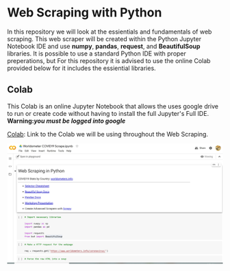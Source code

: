 # Web Scraping with Python

In this repository we will look at the essientials and fundamentals of web scraping. This web scraper will be created within the Python Jupyter Notebook IDE and use **numpy**, **pandas**, **request**, and **BeautifulSoup** libraries. It is possible to use a standard Python IDE with proper preperations, but For this repository it is advised to use the online Colab provided below for it includes the essiential libraries. 

## Colab 

This Colab is an online Jupyter Notebook that allows the uses google drive to run or create code without having to install the full Jupyter's Full IDE. __Warning:__***you must be logged into google***

[Colab](https://colab.research.google.com/drive/1KGh5r59YJuNRCR3JRhJCJojgt9vR8IUW#scrollTo=7RyOhSZaiM7R): Link to the Colab we will be using throughout the Web Scraping.


![image](https://raw.githubusercontent.com/jordanadrianoo/Hack-Quarantine-2020/master/Repository%20Images/Colab%20demo.JPG)
